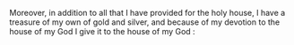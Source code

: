 Moreover, in addition to all that I have provided for the holy house, I have a treasure of my own of gold and silver, and because of my devotion to the house of my God I give it to the house of my God :
